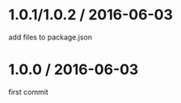 1.0.1/1.0.2 / 2016-06-03
==================
add files to package.json

1.0.0 / 2016-06-03
==================
first commit

